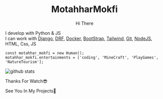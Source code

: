 <h1 align="center">MotahharMokfi</h1>
<p align="center">Hi There</p>

I develop with Python & JS<br>
I can work with 
<a href="https://www.djangoproject.com/">Django</a>,
<a href="https://www.django-rest-framework.org/">DRF</a>,
<a href="https://www.docker.com/">Docker</a>,
<a href="https://getbootstrap.com/">BootStrap</a>,
<a href="https://tailwindcss.com/">Tailwind</a>,
<a href="https://git-scm.com/">Git</a>,
<a href="https://nodejs.org/en/">NodeJS</a>,
HTML, Css, JS

```
const motahhar_mokfi = new Human();
motahhar_mokfi.entertainments = ['coding', 'MineCraft', 'PlayGames', 'NatureTourism'];
```

![github stats](https://github-readme-stats.vercel.app/api?username=motahharm&show_icons=true&theme=radical)

Thanks For Watch😎

See You In My Projects🤩
